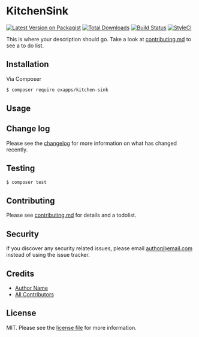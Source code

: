 # KitchenSink

[![Latest Version on Packagist][ico-version]][link-packagist]
[![Total Downloads][ico-downloads]][link-downloads]
[![Build Status][ico-travis]][link-travis]
[![StyleCI][ico-styleci]][link-styleci]

This is where your description should go. Take a look at [contributing.md](contributing.md) to see a to do list.

## Installation

Via Composer

``` bash
$ composer require exapps/kitchen-sink
```

## Usage

## Change log

Please see the [changelog](changelog.md) for more information on what has changed recently.

## Testing

``` bash
$ composer test
```

## Contributing

Please see [contributing.md](contributing.md) for details and a todolist.

## Security

If you discover any security related issues, please email author@email.com instead of using the issue tracker.

## Credits

- [Author Name][link-author]
- [All Contributors][link-contributors]

## License

MIT. Please see the [license file](license.md) for more information.

[ico-version]: https://img.shields.io/packagist/v/exapps/kitchen-sink.svg?style=flat-square
[ico-downloads]: https://img.shields.io/packagist/dt/exapps/kitchen-sink.svg?style=flat-square
[ico-travis]: https://img.shields.io/travis/exapps/kitchen-sink/master.svg?style=flat-square
[ico-styleci]: https://styleci.io/repos/12345678/shield

[link-packagist]: https://packagist.org/packages/exapps/kitchen-sink
[link-downloads]: https://packagist.org/packages/exapps/kitchen-sink
[link-travis]: https://travis-ci.org/exapps/kitchen-sink
[link-styleci]: https://styleci.io/repos/12345678
[link-author]: https://github.com/exapps
[link-contributors]: ../../contributors
